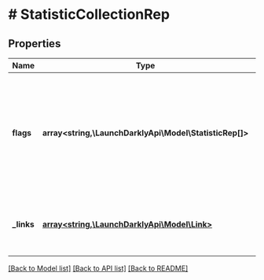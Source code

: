 # # StatisticCollectionRep

## Properties

Name | Type | Description | Notes
------------ | ------------- | ------------- | -------------
**flags** | **array<string,\LaunchDarklyApi\Model\StatisticRep[]>** | A map of flag keys to a list of code reference statistics for each code repository in which the flag key appears |
**_links** | [**array<string,\LaunchDarklyApi\Model\Link>**](Link.md) | The location and content type of related resources |

[[Back to Model list]](../../README.md#models) [[Back to API list]](../../README.md#endpoints) [[Back to README]](../../README.md)
